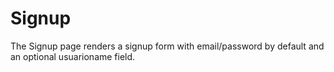 # Signup

The Signup page renders a signup form with email/password by default and an optional usuarioname field.

